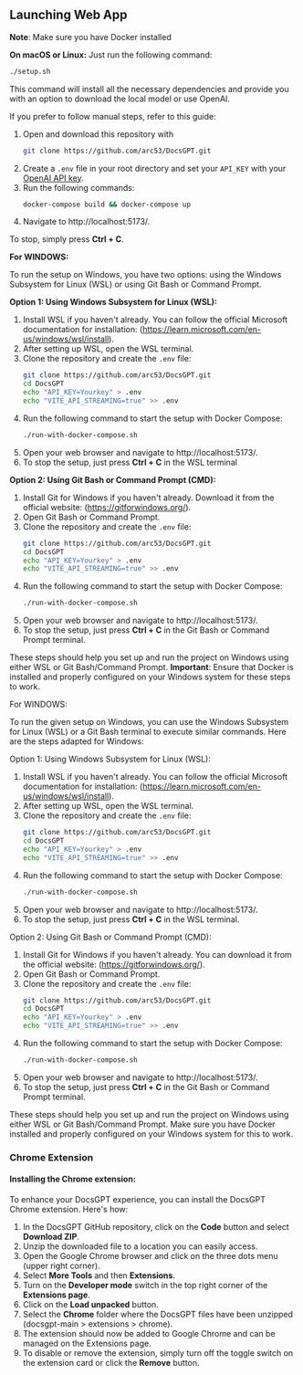 ## Launching Web App
**Note**: Make sure you have Docker installed

**On macOS or Linux:**
Just run the following command:

```bash
./setup.sh
```

This command will install all the necessary dependencies and provide you with an option to download the local model or use OpenAI.

If you prefer to follow manual steps, refer to this guide:

1. Open and download this repository with 
   ```bash
   git clone https://github.com/arc53/DocsGPT.git
   ```
2. Create a `.env` file in your root directory and set your `API_KEY` with your [OpenAI API key](https://platform.openai.com/account/api-keys).
3. Run the following commands:
   ```bash
   docker-compose build && docker-compose up
   ```
4. Navigate to http://localhost:5173/.

To stop, simply press **Ctrl + C**.

**For WINDOWS:**

To run the setup on Windows, you have two options: using the Windows Subsystem for Linux (WSL) or using Git Bash or Command Prompt.

**Option 1: Using Windows Subsystem for Linux (WSL):**

1. Install WSL if you haven't already. You can follow the official Microsoft documentation for installation: (https://learn.microsoft.com/en-us/windows/wsl/install).
2. After setting up WSL, open the WSL terminal.
3. Clone the repository and create the `.env` file:
   ```bash
   git clone https://github.com/arc53/DocsGPT.git
   cd DocsGPT
   echo "API_KEY=Yourkey" > .env
   echo "VITE_API_STREAMING=true" >> .env
   ```
4. Run the following command to start the setup with Docker Compose:
   ```bash
   ./run-with-docker-compose.sh
   ```
6. Open your web browser and navigate to http://localhost:5173/.
7. To stop the setup, just press **Ctrl + C** in the WSL terminal

**Option 2: Using Git Bash or Command Prompt (CMD):**

1. Install Git for Windows if you haven't already. Download it from the official website: (https://gitforwindows.org/).
2. Open Git Bash or Command Prompt.
3. Clone the repository and create the `.env` file:
   ```bash
   git clone https://github.com/arc53/DocsGPT.git
   cd DocsGPT
   echo "API_KEY=Yourkey" > .env
   echo "VITE_API_STREAMING=true" >> .env
   ```
4. Run the following command to start the setup with Docker Compose:
   ```bash
   ./run-with-docker-compose.sh
   ```
5. Open your web browser and navigate to http://localhost:5173/.
6. To stop the setup, just press **Ctrl + C** in the Git Bash or Command Prompt terminal.

These steps should help you set up and run the project on Windows using either WSL or Git Bash/Command Prompt. **Important**: Ensure that Docker is installed and properly configured on your Windows system for these steps to work.


For WINDOWS:

To run the given setup on Windows, you can use the Windows Subsystem for Linux (WSL) or a Git Bash terminal to execute similar commands. Here are the steps adapted for Windows:

Option 1: Using Windows Subsystem for Linux (WSL):

1. Install WSL if you haven't already. You can follow the official Microsoft documentation for installation: (https://learn.microsoft.com/en-us/windows/wsl/install).
2. After setting up WSL, open the WSL terminal.
3. Clone the repository and create the `.env` file:
   ```bash
   git clone https://github.com/arc53/DocsGPT.git
   cd DocsGPT
   echo "API_KEY=Yourkey" > .env
   echo "VITE_API_STREAMING=true" >> .env
   ```
4. Run the following command to start the setup with Docker Compose:
    ```bash
    ./run-with-docker-compose.sh
    ```
5. Open your web browser and navigate to http://localhost:5173/.
6. To stop the setup, just press **Ctrl + C** in the WSL terminal.

Option 2: Using Git Bash or Command Prompt (CMD):

1. Install Git for Windows if you haven't already. You can download it from the official website: (https://gitforwindows.org/).
2. Open Git Bash or Command Prompt.
3. Clone the repository and create the `.env` file:
   ```bash
   git clone https://github.com/arc53/DocsGPT.git
   cd DocsGPT
   echo "API_KEY=Yourkey" > .env
   echo "VITE_API_STREAMING=true" >> .env
   ```
4. Run the following command to start the setup with Docker Compose:
   ```bash
   ./run-with-docker-compose.sh
   ```
5. Open your web browser and navigate to http://localhost:5173/.
6. To stop the setup, just press **Ctrl + C** in the Git Bash or Command Prompt terminal.

These steps should help you set up and run the project on Windows using either WSL or Git Bash/Command Prompt. Make sure you have Docker installed and properly configured on your Windows system for this to work.


### Chrome Extension

#### Installing the Chrome extension:
To enhance your DocsGPT experience, you can install the DocsGPT Chrome extension. Here's how:

1. In the DocsGPT GitHub repository, click on the **Code** button and select **Download ZIP**.
2. Unzip the downloaded file to a location you can easily access.
3. Open the Google Chrome browser and click on the three dots menu (upper right corner).
4. Select **More Tools** and then **Extensions**.
5. Turn on the **Developer mode** switch in the top right corner of the **Extensions page**.
6. Click on the **Load unpacked** button.
7. Select the **Chrome** folder where the DocsGPT files have been unzipped (docsgpt-main > extensions > chrome).
8. The extension should now be added to Google Chrome and can be managed on the Extensions page.
9. To disable or remove the extension, simply turn off the toggle switch on the extension card or click the **Remove** button.
